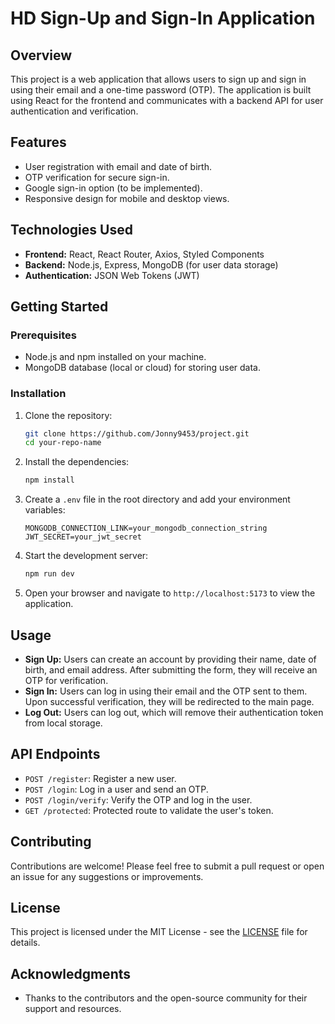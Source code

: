 # HD Sign-Up and Sign-In Application

## Overview
This project is a web application that allows users to sign up and sign in using their email and a one-time password (OTP). The application is built using React for the frontend and communicates with a backend API for user authentication and verification.

## Features
- User registration with email and date of birth.
- OTP verification for secure sign-in.
- Google sign-in option (to be implemented).
- Responsive design for mobile and desktop views.

## Technologies Used
- **Frontend:** React, React Router, Axios, Styled Components
- **Backend:** Node.js, Express, MongoDB (for user data storage)
- **Authentication:** JSON Web Tokens (JWT)

## Getting Started

### Prerequisites
- Node.js and npm installed on your machine.
- MongoDB database (local or cloud) for storing user data.

### Installation
1. Clone the repository:
   ```bash
   git clone https://github.com/Jonny9453/project.git
   cd your-repo-name
   ```

2. Install the dependencies:
   ```bash
   npm install
   ```

3. Create a `.env` file in the root directory and add your environment variables:
   ```plaintext
   MONGODB_CONNECTION_LINK=your_mongodb_connection_string
   JWT_SECRET=your_jwt_secret
   ```

4. Start the development server:
   ```bash
   npm run dev
   ```

5. Open your browser and navigate to `http://localhost:5173` to view the application.

## Usage
- **Sign Up:** Users can create an account by providing their name, date of birth, and email address. After submitting the form, they will receive an OTP for verification.
- **Sign In:** Users can log in using their email and the OTP sent to them. Upon successful verification, they will be redirected to the main page.
- **Log Out:** Users can log out, which will remove their authentication token from local storage.

## API Endpoints
- `POST /register`: Register a new user.
- `POST /login`: Log in a user and send an OTP.
- `POST /login/verify`: Verify the OTP and log in the user.
- `GET /protected`: Protected route to validate the user's token.

## Contributing
Contributions are welcome! Please feel free to submit a pull request or open an issue for any suggestions or improvements.

## License
This project is licensed under the MIT License - see the [LICENSE](LICENSE) file for details.

## Acknowledgments
- Thanks to the contributors and the open-source community for their support and resources.
